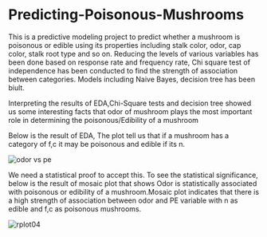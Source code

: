 # Predicting-Poisonous-Mushrooms

This is a predictive modeling project to predict whether a mushroom is poisonous or edible using its properties including stalk color, odor, cap color, stalk root type and so on. Reducing the levels of various variables has been done based on response rate and frequency rate, Chi square test of independence has been conducted to find the strength of association between categories. Models including Naive Bayes, decision tree has been biult.

Interpreting the results of EDA,Chi-Square tests and decision tree showed us some interesting facts that odor of mushroom plays the most important role in determining the poisonous/Edibility of a mushroom

Below is the result of EDA, The plot tell us that if a mushroom has a category of f,c  it may be poisonous and edible if its n.
 
![odor vs pe](https://cloud.githubusercontent.com/assets/17242464/21290412/58ad77da-c487-11e6-8fa4-2cb75ca5f4bd.png)


We need a statistical proof to accept this. To see the statistical significance, below is the result of mosaic plot that shows Odor is statistically associated with poisonous or edibility of a mushroom.Mosaic plot indicates that there is a high strength of association between odor and PE variable with n as edible and f,c as poisonous mushrooms.

![rplot04](https://cloud.githubusercontent.com/assets/17242464/21290428/f1b22e76-c487-11e6-9846-8e99f7a8bc9c.png)

